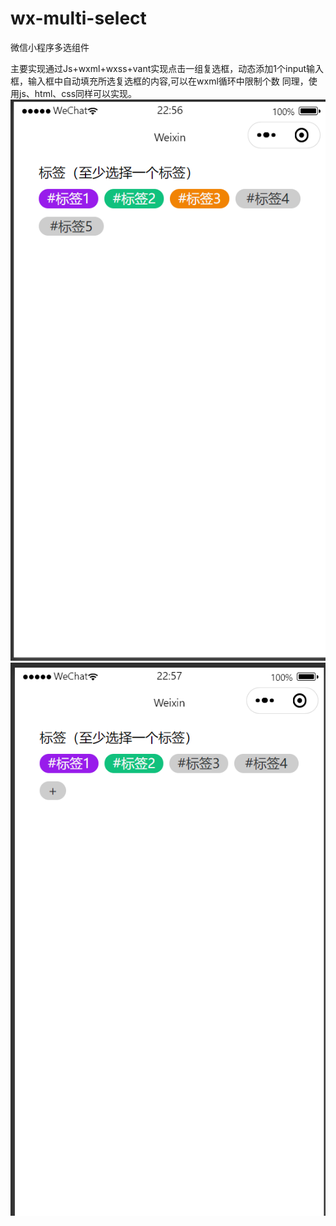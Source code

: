 # wx-multi-select
微信小程序多选组件


主要实现通过Js+wxml+wxss+vant实现点击一组复选框，动态添加1个input输入框，输入框中自动填充所选复选框的内容,可以在wxml循环中限制个数
同理，使用js、html、css同样可以实现。
![image](https://raw.githubusercontent.com/chenjiaqi0912/wx-multi-select/main/images/1.png)
![image](https://raw.githubusercontent.com/chenjiaqi0912/wx-multi-select/main/images/2.png)
